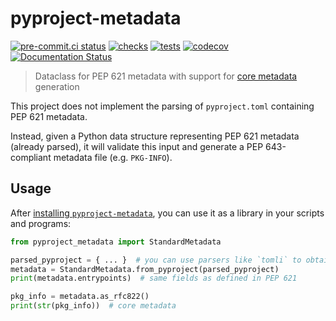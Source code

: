 # pyproject-metadata

[![pre-commit.ci status](https://results.pre-commit.ci/badge/github/FFY00/python-pyproject-metadata/main.svg)](https://results.pre-commit.ci/latest/github/FFY00/python-pyproject-metadata/main)
[![checks](https://github.com/FFY00/python-pyproject-metadata/actions/workflows/checks.yml/badge.svg)](https://github.com/FFY00/python-pyproject-metadata/actions/workflows/checks.yml)
[![tests](https://github.com/FFY00/python-pyproject-metadata/actions/workflows/tests.yml/badge.svg)](https://github.com/FFY00/python-pyproject-metadata/actions/workflows/tests.yml)
[![codecov](https://codecov.io/gh/FFY00/python-pyproject-metadata/branch/main/graph/badge.svg?token=9chBjS1lch)](https://codecov.io/gh/FFY00/python-pyproject-metadata)
[![Documentation Status](https://readthedocs.org/projects/pyproject-metadata/badge/?version=latest)](https://pyproject-metadata.readthedocs.io/en/latest/?badge=latest)


> Dataclass for PEP 621 metadata with support for [core metadata] generation

This project does not implement the parsing of `pyproject.toml`
containing PEP 621 metadata.

Instead, given a Python data structure representing PEP 621 metadata (already
parsed), it will validate this input and generate a PEP 643-compliant metadata
file (e.g. `PKG-INFO`).


## Usage

After [installing `pyproject-metadata`](https://pypi.org/project/pyproject-metadata/),
you can use it as a library in your scripts and programs:

```python
from pyproject_metadata import StandardMetadata

parsed_pyproject = { ... }  # you can use parsers like `tomli` to obtain this dict
metadata = StandardMetadata.from_pyproject(parsed_pyproject)
print(metadata.entrypoints)  # same fields as defined in PEP 621

pkg_info = metadata.as_rfc822()
print(str(pkg_info))  # core metadata
```


[core metadata]: https://packaging.python.org/specifications/core-metadata/
